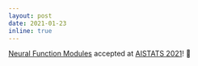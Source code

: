 ```yaml
---
layout: post
date: 2021-01-23
inline: true
---
```


[Neural Function Modules](https://arxiv.org/pdf/2010.08012.pdf) accepted at [AISTATS 2021](https://aistats.org/aistats2021/)! 🎉
